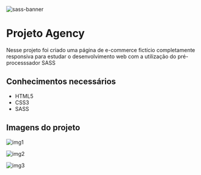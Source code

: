 ![sass-banner](https://user-images.githubusercontent.com/66692202/181652338-5108c384-d752-499d-8cf7-5d344bfbf182.png)

# Projeto Agency

Nesse projeto foi criado uma página de e-commerce fictício completamente responsiva para estudar o desenvolvimento web com a utilização do pré-processsador SASS

## Conhecimentos necessários

- HTML5
- CSS3
- SASS

## Imagens do projeto

![img1](https://user-images.githubusercontent.com/66692202/181652359-50fb8bdb-3074-4083-be7d-80d44c249861.jpeg)

![img2](https://user-images.githubusercontent.com/66692202/181652363-0ec95ae5-8d54-42ec-bf08-5a0a41cfb74e.jpeg)

![img3](https://user-images.githubusercontent.com/66692202/181652365-d8f90350-59c9-4a91-8925-f53a9d5b8ce7.jpeg)

